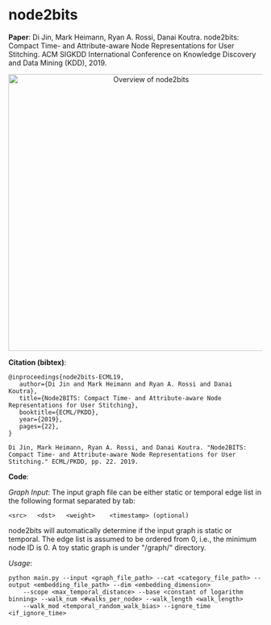 # node2bits

**Paper**: Di Jin, Mark Heimann, Ryan A. Rossi, Danai Koutra. node2bits: Compact Time- and Attribute-aware Node Representations for User Stitching. ACM SIGKDD International Conference on Knowledge Discovery and Data Mining (KDD), 2019.

<p align="center">
<img src="https://derekdijin.github.io/assets/projects/node2bits_overview_final.jpg" width="550"  alt="Overview of node2bits">
</p>


**Citation (bibtex)**:
```
@inproceedings{node2bits-ECML19,
   author={Di Jin and Mark Heimann and Ryan A. Rossi and Danai Koutra},
   title={Node2BITS: Compact Time- and Attribute-aware Node Representations for User Stitching},
   booktitle={ECML/PKDD},
   year={2019},
   pages={22},
}

Di Jin, Mark Heimann, Ryan A. Rossi, and Danai Koutra. "Node2BITS: Compact Time- and Attribute-aware Node Representations for User Stitching." ECML/PKDD, pp. 22. 2019.
```


**Code**: 

*Graph Input*:
The input graph file can be either static or temporal edge list in the following format separated by tab:
```
<src>	<dst>	<weight>	<timestamp> (optional)
```
node2bits will automatically determine if the input graph is static or temporal. The edge list is assumed to be ordered from 0, i.e., the minimum node ID is 0. A toy static graph is under "/graph/" directory.


*Usage*:


```
python main.py --input <graph_file_path> --cat <category_file_path> --output <embedding_file_path> --dim <embedding_dimension> 
	--scope <max_temporal_distance> --base <constant of logarithm binning> --walk_num <#walks_per_node> --walk_length <walk_length> 
	--walk_mod <temporal_random_walk_bias> --ignore_time <if_ignore_time>

```